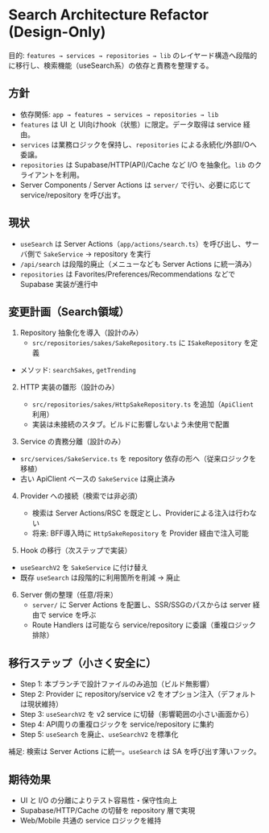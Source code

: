 # Search Architecture Refactor (Design-Only)

目的: `features → services → repositories → lib` のレイヤード構造へ段階的に移行し、検索機能（useSearch系）の依存と責務を整理する。

## 方針

- 依存関係: `app → features → services → repositories → lib`
- `features` は UI と UI向けhook（状態）に限定。データ取得は service 経由。
- `services` は業務ロジックを保持し、`repositories` による永続化/外部I/Oへ委譲。
- `repositories` は Supabase/HTTP(API)/Cache など I/O を抽象化。`lib` のクライアントを利用。
- Server Components / Server Actions は `server/` で行い、必要に応じて service/repository を呼び出す。

## 現状

- `useSearch` は Server Actions（`app/actions/search.ts`）を呼び出し、サーバ側で `SakeService` → repository を実行
- `/api/search` は段階的廃止（メニューなども Server Actions に統一済み）
- `repositories` は Favorites/Preferences/Recommendations などで Supabase 実装が進行中

## 変更計画（Search領域）

1. Repository 抽象化を導入（設計のみ）
   - `src/repositories/sakes/SakeRepository.ts` に `ISakeRepository` を定義
  - メソッド: `searchSakes`, `getTrending`

2. HTTP 実装の雛形（設計のみ）
   - `src/repositories/sakes/HttpSakeRepository.ts` を追加（`ApiClient` 利用）
   - 実装は未接続のスタブ。ビルドに影響しないよう未使用で配置

3. Service の責務分離（設計のみ）
  - `src/services/SakeService.ts` を repository 依存の形へ（従来ロジックを移植）
  - 古い ApiClient ベースの `SakeService` は廃止済み

4. Provider への接続（検索では非必須）
   - 検索は Server Actions/RSC を既定とし、Providerによる注入は行わない
   - 将来: BFF導入時に `HttpSakeRepository` を Provider 経由で注入可能

5. Hook の移行（次ステップで実装）
  - `useSearchV2` を `SakeService` に付け替え
   - 既存 `useSearch` は段階的に利用箇所を削減 → 廃止

6. Server 側の整理（任意/将来）
   - `server/` に Server Actions を配置し、SSR/SSGのパスからは server 経由で service を呼ぶ
   - Route Handlers は可能なら service/repository に委譲（重複ロジック排除）

## 移行ステップ（小さく安全に）

- Step 1: 本ブランチで設計ファイルのみ追加（ビルド無影響）
- Step 2: Provider に repository/service v2 をオプション注入（デフォルトは現状維持）
- Step 3: `useSearchV2` を v2 service に切替（影響範囲の小さい画面から）
- Step 4: API周りの重複ロジックを service/repository に集約
- Step 5: `useSearch` を廃止、`useSearchV2` を標準化

補足: 検索は Server Actions に統一。`useSearch` は SA を呼び出す薄いフック。

## 期待効果

- UI と I/O の分離によりテスト容易性・保守性向上
- Supabase/HTTP/Cache の切替を repository 層で実現
- Web/Mobile 共通の service ロジックを維持
